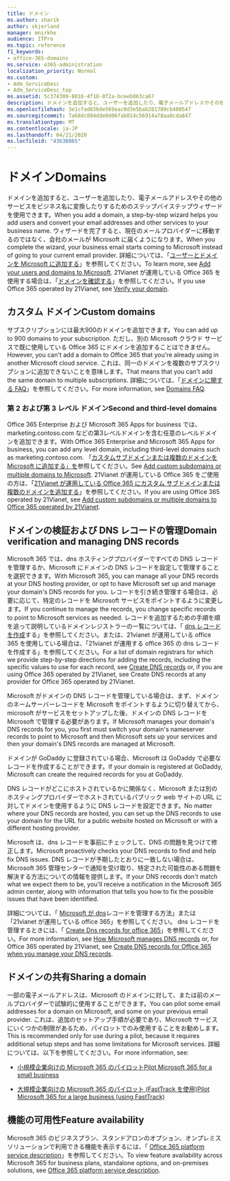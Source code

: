 ```yaml
---
title: ドメイン
ms.author: sharik
author: skjerland
manager: mnirkhe
audience: ITPro
ms.topic: reference
f1_keywords:
- office-365-domains
ms.service: o365-administration
localization_priority: Normal
ms.custom:
- Adm_ServiceDesc
- Adm_ServiceDesc_top
ms.assetid: 5c374309-8016-4f18-8f2a-bceeb863ca67
description: ドメインを追加すると、ユーザーを追加したり、電子メールアドレスやその他のサービスをビジネス名に変換したりするためのステップバイステップウィザードを使用できます。 ウィザードを完了すると、現在のメールプロバイダーに移動するのではなく、会社のメールが Microsoft に届くようになります。 詳細については、「ユーザーとドメインを Microsoft に追加する」を参照してください。 21Vianet が運用している Office 365 を使用する場合は、「ドメインを確認する」を参照してください。
ms.openlocfilehash: 3e1cfad656de569aac0d3e5bab281789cb408547
ms.sourcegitcommit: 7a68dc894dde0d06fab014c56914a78aa8cda847
ms.translationtype: MT
ms.contentlocale: ja-JP
ms.lasthandoff: 04/21/2020
ms.locfileid: "43638865"
---
```

# <a name="domains"></a><span data-ttu-id="a9a3c-106">ドメイン</span><span class="sxs-lookup"><span data-stu-id="a9a3c-106">Domains</span></span>

<span data-ttu-id="a9a3c-107">ドメインを追加すると、ユーザーを追加したり、電子メールアドレスやその他のサービスをビジネス名に変換したりするためのステップバイステップウィザードを使用できます。</span><span class="sxs-lookup"><span data-stu-id="a9a3c-107">When you add a domain, a step-by-step wizard helps you add users and convert your email addresses and other services to your business name.</span></span> <span data-ttu-id="a9a3c-108">ウィザードを完了すると、現在のメールプロバイダーに移動するのではなく、会社のメールが Microsoft に届くようになります。</span><span class="sxs-lookup"><span data-stu-id="a9a3c-108">When you complete the wizard, your business email starts coming to Microsoft instead of going to your current email provider.</span></span> <span data-ttu-id="a9a3c-109">詳細については、「[ユーザーとドメインを Microsoft に追加する](https://support.office.com/article/6383f56d-3d09-4dcb-9b41-b5f5a5efd611)」を参照してください。</span><span class="sxs-lookup"><span data-stu-id="a9a3c-109">To learn more, see [Add your users and domains to Microsoft](https://support.office.com/article/6383f56d-3d09-4dcb-9b41-b5f5a5efd611).</span></span> <span data-ttu-id="a9a3c-110">21Vianet が運用している Office 365 を使用する場合は、「[ドメインを確認する](https://docs.microsoft.com/office365/admin/setup/add-domain)」を参照してください。</span><span class="sxs-lookup"><span data-stu-id="a9a3c-110">If you use Office 365 operated by 21Vianet, see [Verify your domain](https://docs.microsoft.com/office365/admin/setup/add-domain).</span></span>
  
## <a name="custom-domains"></a><span data-ttu-id="a9a3c-111">カスタム ドメイン</span><span class="sxs-lookup"><span data-stu-id="a9a3c-111">Custom domains</span></span>

<span data-ttu-id="a9a3c-112">サブスクリプションには最大900のドメインを追加できます。</span><span class="sxs-lookup"><span data-stu-id="a9a3c-112">You can add up to 900 domains to your subscription.</span></span> <span data-ttu-id="a9a3c-113">ただし、別の Microsoft クラウド サービスで既に使用している Office 365 にドメインを追加することはできません。</span><span class="sxs-lookup"><span data-stu-id="a9a3c-113">However, you can't add a domain to Office 365 that you're already using in another Microsoft cloud service.</span></span> <span data-ttu-id="a9a3c-114">これは、同一のドメインを複数のサブスクリプションに追加できないことを意味します。</span><span class="sxs-lookup"><span data-stu-id="a9a3c-114">That means that you can't add the same domain to multiple subscriptions.</span></span> <span data-ttu-id="a9a3c-115">詳細については、「[ドメインに関する FAQ](https://support.office.com/article/Domains-FAQ-1272bad0-4bd4-4796-8005-67d6fb3afc5a)」を参照してください。</span><span class="sxs-lookup"><span data-stu-id="a9a3c-115">For more information, see [Domains FAQ](https://support.office.com/article/Domains-FAQ-1272bad0-4bd4-4796-8005-67d6fb3afc5a).</span></span>
  
### <a name="second-and-third-level-domains"></a><span data-ttu-id="a9a3c-116">第 2 および第 3 レベル ドメイン</span><span class="sxs-lookup"><span data-stu-id="a9a3c-116">Second and third-level domains</span></span>

<span data-ttu-id="a9a3c-117">Office 365 Enterprise および Microsoft 365 Apps for business では、marketing.contoso.com などの第3レベルドメインを含む任意のレベルドメインを追加できます。</span><span class="sxs-lookup"><span data-stu-id="a9a3c-117">With Office 365 Enterprise and Microsoft 365 Apps for business, you can add any level domain, including third-level domains such as marketing.contoso.com.</span></span> <span data-ttu-id="a9a3c-118">「[カスタムサブドメインまたは複数のドメインを Microsoft に追加する」を](https://docs.microsoft.com/office365/admin/setup/domains-faq)参照してください。</span><span class="sxs-lookup"><span data-stu-id="a9a3c-118">See [Add custom subdomains or multiple domains to Microsoft](https://docs.microsoft.com/office365/admin/setup/domains-faq).</span></span> <span data-ttu-id="a9a3c-119">21Vianet が運用している Office 365 をご使用の方は、「[21Vianet が運用している Office 365 にカスタム サブドメインまたは複数のドメインを追加する](https://docs.microsoft.com/office365/admin/setup/domains-faq)」を参照してください。</span><span class="sxs-lookup"><span data-stu-id="a9a3c-119">If you are using Office 365 operated by 21Vianet, see [Add custom subdomains or multiple domains to Office 365 operated by 21Vianet](https://docs.microsoft.com/office365/admin/setup/domains-faq).</span></span>
  
## <a name="domain-verification-and-managing-dns-records"></a><span data-ttu-id="a9a3c-120">ドメインの検証および DNS レコードの管理</span><span class="sxs-lookup"><span data-stu-id="a9a3c-120">Domain verification and managing DNS records</span></span>

<span data-ttu-id="a9a3c-121">Microsoft 365 では、dns ホスティングプロバイダーですべての DNS レコードを管理するか、Microsoft にドメインの DNS レコードを設定して管理することを選択できます。</span><span class="sxs-lookup"><span data-stu-id="a9a3c-121">With Microsoft 365, you can manage all your DNS records at your DNS hosting provider, or opt to have Microsoft set up and manage your domain's DNS records for you.</span></span> <span data-ttu-id="a9a3c-122">レコードを引き続き管理する場合は、必要に応じて、特定のレコードを Microsoft サービスをポイントするように変更します。</span><span class="sxs-lookup"><span data-stu-id="a9a3c-122">If you continue to manage the records, you change specific records to point to Microsoft services as needed.</span></span> <span data-ttu-id="a9a3c-123">レコードを追加するための手順を順を追って説明しているドメインレジストラーの一覧については、「 [dns レコードを作成](https://docs.microsoft.com/office365/admin/get-help-with-domains/create-dns-records-at-any-dns-hosting-provider)する」を参照してください。または、21vianet が運用している office 365 を使用している場合は、「21vianet が運用する office 365 の dns レコードを作成する」を参照してください。</span><span class="sxs-lookup"><span data-stu-id="a9a3c-123">For a list of domain registrars for which we provide step-by-step directions for adding the records, including the specific values to use for each record, see [Create DNS records](https://docs.microsoft.com/office365/admin/get-help-with-domains/create-dns-records-at-any-dns-hosting-provider) or, if you are using Office 365 operated by 21Vianet, see Create DNS records at any provider for Office 365 operated by 21Vianet.</span></span> 
  
<span data-ttu-id="a9a3c-124">Microsoft がドメインの DNS レコードを管理している場合は、まず、ドメインのネームサーバーレコードを Microsoft をポイントするように切り替えてから、microsoft がサービスをセットアップした後、ドメインの DNS レコードを Microsoft で管理する必要があります。</span><span class="sxs-lookup"><span data-stu-id="a9a3c-124">If Microsoft manages your domain's DNS records for you, you first must switch your domain's nameserver records to point to Microsoft and then Microsoft sets up your services and then your domain's DNS records are managed at Microsoft.</span></span>
  
<span data-ttu-id="a9a3c-125">ドメインが GoDaddy に登録されている場合、Microsoft は GoDaddy で必要なレコードを作成することができます。</span><span class="sxs-lookup"><span data-stu-id="a9a3c-125">If your domain is registered at GoDaddy, Microsoft can create the required records for you at GoDaddy.</span></span> 
  
<span data-ttu-id="a9a3c-126">DNS レコードがどこにホストされているかに関係なく、Microsoft または別のホスティングプロバイダーでホストされているパブリック web サイトの URL に対してドメインを使用するように DNS レコードを設定できます。</span><span class="sxs-lookup"><span data-stu-id="a9a3c-126">No matter where your DNS records are hosted, you can set up the DNS records to use your domain for the URL for a public website hosted on Microsoft or with a different hosting provider.</span></span> 
  
<span data-ttu-id="a9a3c-127">Microsoft は、dns レコードを事前にチェックして、DNS の問題を見つけて修正します。</span><span class="sxs-lookup"><span data-stu-id="a9a3c-127">Microsoft proactively checks your DNS records to find and help fix DNS issues.</span></span> <span data-ttu-id="a9a3c-128">DNS レコードが予期したとおりに一致しない場合は、Microsoft 365 管理センターで通知を受け取り、特定された可能性のある問題を解決する方法についての情報を提供します。</span><span class="sxs-lookup"><span data-stu-id="a9a3c-128">If your DNS records don't match what we expect them to be, you'll receive a notification in the Microsoft 365 admin center, along with information that tells you how to fix the possible issues that have been identified.</span></span>
  
<span data-ttu-id="a9a3c-129">詳細については、「 [Microsoft が dns](https://docs.microsoft.com/office365/admin/setup/domains-faq)レコードを管理する方法」または「21vianet が運用している office 365」を参照してください。 dns レコードを管理するときには、「 [Create Dns records for office 365](https://docs.microsoft.com/office365/admin/services-in-china/create-dns-records-when-you-manage-your-dns-records)」を参照してください。</span><span class="sxs-lookup"><span data-stu-id="a9a3c-129">For more information, see [How Microsoft manages DNS records](https://docs.microsoft.com/office365/admin/setup/domains-faq) or, for Office 365 operated by 21Vianet, see [Create DNS records for Office 365 when you manage your DNS records](https://docs.microsoft.com/office365/admin/services-in-china/create-dns-records-when-you-manage-your-dns-records).</span></span>
  
## <a name="sharing-a-domain"></a><span data-ttu-id="a9a3c-130">ドメインの共有</span><span class="sxs-lookup"><span data-stu-id="a9a3c-130">Sharing a domain</span></span>

<span data-ttu-id="a9a3c-131">一部の電子メールアドレスは、Microsoft のドメインに対して、または前のメールプロバイダーで試験的に使用することができます。</span><span class="sxs-lookup"><span data-stu-id="a9a3c-131">You can pilot some email addresses for a domain on Microsoft, and some on your previous email provider.</span></span> <span data-ttu-id="a9a3c-132">これは、追加のセットアップ手順が必要であり、Microsoft サービスにいくつかの制限があるため、パイロットでのみ使用することをお勧めします。</span><span class="sxs-lookup"><span data-stu-id="a9a3c-132">This is recommended only for use during a pilot, because it requires additional setup steps and has some limitations for Microsoft services.</span></span> <span data-ttu-id="a9a3c-133">詳細については、以下を参照してください。</span><span class="sxs-lookup"><span data-stu-id="a9a3c-133">For more information, see:</span></span>
  
- [<span data-ttu-id="a9a3c-134">小規模企業向けの Microsoft 365 のパイロット</span><span class="sxs-lookup"><span data-stu-id="a9a3c-134">Pilot Microsoft 365 for a small business</span></span>](https://support.office.com/article/39cee536-6a03-40cf-b9c1-f301bb6001d7)
    
- [<span data-ttu-id="a9a3c-135">大規模企業向けの Microsoft 365 のパイロット (FastTrack を使用)</span><span class="sxs-lookup"><span data-stu-id="a9a3c-135">Pilot Microsoft 365 for a large business (using FastTrack)</span></span>](https://fasttrack.office.com/onboard)
    
## <a name="feature-availability"></a><span data-ttu-id="a9a3c-136">機能の可用性</span><span class="sxs-lookup"><span data-stu-id="a9a3c-136">Feature availability</span></span>

<span data-ttu-id="a9a3c-137">Microsoft 365 のビジネスプラン、スタンドアロンのオプション、オンプレミスソリューションで利用できる機能を表示するには、「 [Office 365 platform service description](office-365-platform-service-description.md)」を参照してください。</span><span class="sxs-lookup"><span data-stu-id="a9a3c-137">To view feature availability across Microsoft 365 for business plans, standalone options, and on-premises solutions, see [Office 365 platform service description](office-365-platform-service-description.md).</span></span>
  

